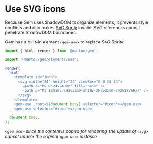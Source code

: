 # Use SVG icons

Because Gem uses ShadowDOM to organize elements, it prevents style conflicts and also makes [SVG Sprite](https://css-tricks.com/svg-sprites-use-better-icon-fonts/) invalid. SVG references cannot penetrate ShadowDOM boundaries.

Gem has a built-in element `<gem-use>` to replace SVG Sprite:

<gbp-sandpack dependencies="@mantou/gem">

```js index.js
import { html, render } from '@mantou/gem';

import '@mantou/gem/elements/use';

render(
  html`
    <template id="icon">
      <svg width="24" height="24" viewBox="0 0 24 24">
        <path d="M0 0h24v24H0z" fill="none" />
        <path d="M3 18h18v-2H3v2zm0-5h18v-2H3v2zm0-7v2h18V6H3z" />
      </svg>
    </template>
    <gem-use .root=${document.body} selector="#icon"></gem-use>
    <gem-use selector="#icon"></gem-use>
  `,
  document.body,
);
```

</gbp-sandpack>

_`<gem-use>` since the content is copied for rendering, the update of `<svg>` cannot update the original `<gem-use>` instance_
